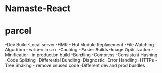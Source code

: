 # Namaste-React

# parcel
-Dev Build
-Local server
-HMR - Hot Module Replacement
-File Watching Algorithm - written in c++
-Caching - Faster Builds
-Image Optimization 
-Minification -in production build
-Bundling
-Compress
-Consistent Hashing
-Code Splitting 
-Differential Bundling
-Diagnostic
-Error Handling
-HTTPs
-Tree Shaking - remove unused code
-Different dev and prod bundles 